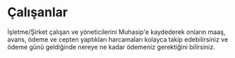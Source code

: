 # Çalışanlar

İşletme/Şirket çalışan ve yöneticilerini Muhasip'e kaydederek onların maaş, avans, ödeme ve cepten yaptıkları harcamaları kolayca takip edebilirsiniz ve ödeme günü geldiğinde nereye ne kadar ödemeniz gerektiğini bilirsiniz.
